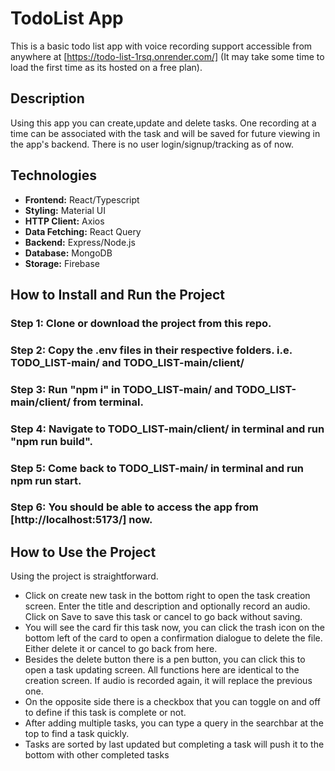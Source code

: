 # TodoList App
This is a basic todo list app with voice recording support accessible from anywhere at [https://todo-list-1rsq.onrender.com/] (It may take some time to load the first time as its hosted on a free plan).

## Description
Using this app you can create,update and delete tasks. One recording at a time can be associated with the task and will be saved for future viewing in the app's backend. There is no user login/signup/tracking as of now. 

## Technologies
* **Frontend:** React/Typescript
* **Styling:** Material UI
* **HTTP Client:** Axios
* **Data Fetching:** React Query 
* **Backend:** Express/Node.js
* **Database:** MongoDB
* **Storage:** Firebase

## How to Install and Run the Project

### Step 1: Clone or download the project from this repo.
### Step 2: Copy the .env files in their respective folders. i.e. TODO_LIST-main/ and TODO_LIST-main/client/
### Step 3: Run **"npm i"** in TODO_LIST-main/ and TODO_LIST-main/client/ from terminal.
### Step 4: Navigate to TODO_LIST-main/client/ in terminal and run **"npm run build"**.
### Step 5: Come back to TODO_LIST-main/ in terminal and run **npm run start**.
### Step 6: You should be able to access the app from [http://localhost:5173/] now.

## How to Use the Project

Using the project is straightforward. 
* Click on create new task in the bottom right to open the task creation screen. Enter the title and description and optionally record an audio. Click on Save to save this task or cancel to go back without saving.
* You will see the card fir this task now, you can click the trash icon on the bottom left of the card to open a confirmation dialogue to delete the file. Either delete it or cancel to go back from here.
* Besides the delete button there is a pen button, you can click this to open a task updating screen. All functions here are identical to the creation screen. If audio is recorded again, it will replace the previous one.
* On the opposite side there is a checkbox that you can toggle on and off to define if this task is complete or not.
* After adding multiple tasks, you can type a query in the searchbar at the top to find a task quickly.
* Tasks are sorted by last updated but completing a task will push it to the bottom with other completed tasks
